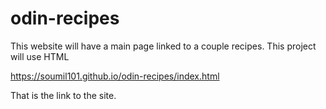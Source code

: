 # odin-recipes
This website will have a main page linked to a couple recipes.
This project will use HTML

https://soumil101.github.io/odin-recipes/index.html

That is the link to the site.